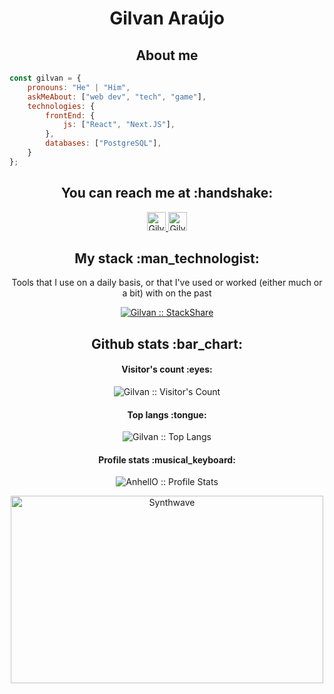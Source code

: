 <h1 align="center">Gilvan Araújo</h1>

<h2 align="center">About me</h2>

```javascript
const gilvan = {
    pronouns: "He" | "Him",
    askMeAbout: ["web dev", "tech", "game"],
    technologies: {
        frontEnd: {
            js: ["React", "Next.JS"],
        },
        databases: ["PostgreSQL"],
    }
};
```

<h2 align="center">You can reach me at :handshake:</h2>

<p align="center">
  <!-- <a href="https://dev.to/">
    <img src="https://d2fltix0v2e0sb.cloudfront.net/dev-badge.svg" alt="Gilvan Araújo's DEV Profile" height="30" width="30">
  </a> -->

  <a href="https://www.linkedin.com/in/gilvan-araujo-jr/">
    <img src="https://www.vectorlogo.zone/logos/linkedin/linkedin-icon.svg" alt="Gilvan Araújo's LinkedIn Profile" height="30" width="30">
  </a>

  <!-- <a href="https://stackoverflow.com/users/">
    <img src="https://www.vectorlogo.zone/logos/stackoverflow/stackoverflow-icon.svg" alt="Gilvan Araújo's Stack Overflow Profile" height="30" width="30">
  </a> -->

  <!-- <a href="https://stackexchange.com/users/">
    <img src="https://www.vectorlogo.zone/logos/stackexchange/stackexchange-icon.svg" alt="Gilvan Araújo's Stack Exchange Profile" height="30" width="30">
  </a> -->

  <a href="https://stackshare.io/gilvan-araujo/">
    <img src="https://cdn.worldvectorlogo.com/logos/stackshare.svg" alt="Gilvan Araújo's StackShare Profile" height="30" width="30">
  </a>
  
  <!-- <a href="https://gitlab.com/">
    <img src="https://www.vectorlogo.zone/logos/gitlab/gitlab-icon.svg" alt="Gilvan Araújo's GitLab Profile" height="30" width="30">
  </a> -->
  
  <!-- <a href="https://medium.com/">
    <img src="https://www.vectorlogo.zone/logos/medium/medium-tile.svg" alt="Gilvan Araújo's Medium Profile" height="30" width="30">
  </a> -->
  
  <!-- <a href="https://www.youtube.com/">
    <img src="https://www.vectorlogo.zone/logos/youtube/youtube-icon.svg" alt="Gilvan Araújo's YouTube Channel" height="30" width="30">
  </a> -->
</p>

<h2 align="center">My stack :man_technologist:</h2>

<p align="center">Tools that I use on a daily basis, or that I've used or worked (either much or a bit) with on the past</p>
<p align="center">
  <a href="https://stackshare.io/gilvan-araujo/my-stack">
    <img src="http://img.shields.io/badge/tech-stack-0690fa.svg?style=for-the-badge" alt="Gilvan :: StackShare" />
  </a>
</p>


<h2 align="center">Github stats :bar_chart:</h2>

<h4 align="center">Visitor's count :eyes:</h4>

<p align="center"><img src="https://profile-counter.glitch.me/{gilvan-araujo}/count.svg" alt="Gilvan :: Visitor's Count" /></p>

<h4 align="center">Top langs :tongue:</h4>

<p align="center"><img src="https://github-readme-stats.vercel.app/api/top-langs/?username=gilvan-araujo&langs_count=10&theme=tokyonight&layout=compact" alt="Gilvan :: Top Langs" /></p>

<h4 align="center">Profile stats :musical_keyboard:</h4>

<p align="center"><img src="https://github-readme-stats.vercel.app/api?username=gilvan-araujo&show_icons=true&theme=synthwave" alt="AnhellO :: Profile Stats" /></p>

<p align="center"><img src="https://thumbs.gfycat.com/GoodnaturedFondGaur-size_restricted.gif" alt="Synthwave" height="300" width="500"></p>
